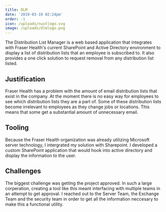 ```yaml
---
title: DLM
date: '2019-03-19 02:24pm'
order: -1
icon: /uploads/nuxtlogo.svg
image: /uploads/dlmlogo.png
---
```

The Distribution List Manager is a web based application that integrates with Fraser Health's current SharePoint and Active Directory environment to display a list of distribution lists that an employee is subscribed to. It also provides a one click solution to request removal from any distribution list listed.

## Justification
Fraser Health has a problem with the amount of email distribution lists that exist in the company. At the moment there is no easy way for employees to see which distribution lists they are a part of. Some of these distribution lists become irrelevant to employees as they change jobs or locations. This means that some get a substantial amount of unnecessary email.

## Tooling
Because the Fraser Health organization was already utilizing Microsoft server technology, I intergrated my solution with Sharepoint.  I developed a custom SharePoint application that would hook into active directory and display the information to the user.

## Challenges
The biggest challenge was getting the project approved.  In such a large corperation, creating a tool like this meant interfacing with multiple teams in an attempt to get approval.  I reached out to the Server Team, the Exchange Team and the security team in order to get all the information neccesary to make this a functional utility.
